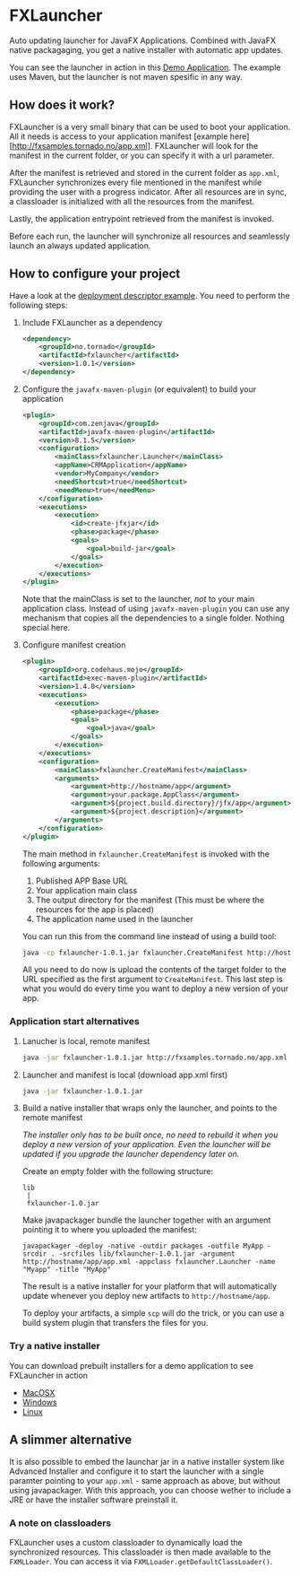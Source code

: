 # FXLauncher

Auto updating launcher for JavaFX Applications. Combined with JavaFX native packagaging, you get
a native installer with automatic app updates.

You can see the launcher in action in this [Demo Application](https://github.com/edvin/tornadofx-samples). The
example uses Maven, but the launcher is not maven spesific in any way.

## How does it work?

FXLauncher is a very small binary that can be used to boot your application. All it needs is access to your application 
manifest [example here][http://fxsamples.tornado.no/app.xml]. FXLauncher will look
for the manifest in the current folder, or you can specify it with a url parameter.
 
After the manifest is retrieved and stored in the current folder as `app.xml`, FXLauncher synchronizes every file
 mentioned in the manifest while providing the user with a progress indicator. After all resources are in sync,
 a classloader is initialized with all the resources from the manifest.
 
Lastly, the application entrypoint retrieved from the manifest is invoked.

Before each run, the launcher will synchronize all resources and seamlessly launch an always updated application.

## How to configure your project

Have a look at the [deployment descriptor example](https://github.com/edvin/tornadofx-samples/blob/master/pom.xml). You need
to perform the following steps:

1. Include FXLauncher as a dependency

	```xml
	<dependency>
		<groupId>no.tornado</groupId>
		<artifactId>fxlauncher</artifactId>
		<version>1.0.1</version>
	</dependency>
	```

2. Configure the `javafx-maven-plugin` (or equivalent) to build your application

	```xml
	<plugin>
		<groupId>com.zenjava</groupId>
		<artifactId>javafx-maven-plugin</artifactId>
		<version>8.1.5</version>
		<configuration>
			<mainClass>fxlauncher.Launcher</mainClass>
			<appName>CRMApplication</appName>
			<vendor>MyCompany</vendor>
			<needShortcut>true</needShortcut>
			<needMenu>true</needMenu>
		</configuration>
		<executions>
			<execution>
				<id>create-jfxjar</id>
				<phase>package</phase>
				<goals>
					<goal>build-jar</goal>
				</goals>
			</execution>
		</executions>
	</plugin>
	```
	
	Note that the mainClass is set to the launcher, _not_ to your main application class. Instead of using `javafx-maven-plugin` you can
	use any mechanism that copies all the dependencies to a single folder. Nothing special here.

3. Configure manifest creation

	```xml
	<plugin>
		<groupId>org.codehaus.mojo</groupId>
		<artifactId>exec-maven-plugin</artifactId>
		<version>1.4.0</version>
		<executions>
			<execution>
				<phase>package</phase>
				<goals>
					<goal>java</goal>
				</goals>
			</execution>
		</executions>
		<configuration>
			<mainClass>fxlauncher.CreateManifest</mainClass>
			<arguments>
				<argument>http://hostname/app</argument>
				<argument>your.package.AppClass</argument>
				<argument>${project.build.directory}/jfx/app</argument>
				<argument>${project.description}</argument>
			</arguments>
		</configuration>
	</plugin>
	```
	
	The main method in `fxlauncher.CreateManifest` is invoked with the following arguments:
	 1. Published APP Base URL
	 2. Your application main class
	 3. The output directory for the manifest (This must be where the resources for the app is placed)
	 4. The application name used in the launcher
	
	You can run this from the command line instead of using a build tool:
	 
	```bash
	java -cp fxlauncher-1.0.1.jar fxlauncher.CreateManifest http://hostname/app your.package.AppClass target/jfx/app MyApp
	```
	
	All you need to do now is upload the contents of the target folder to the URL specified as the first argument to `CreateManifest`. This last step
	is what you would do every time you want to deploy a new version of your app.

### Application start alternatives

1. Lanucher is local, remote manifest

	```bash
	java -jar fxlauncher-1.0.1.jar http://fxsamples.tornado.no/app.xml
	```

2. Launcher and manifest is local (download app.xml first)

	```bash
	java -jar fxlauncher-1.0.1.jar
	```

3. Build a native installer that wraps only the launcher, and points to the remote manifest

	_The installer only has to be built once, no need to rebuild it when you deploy a new version of your application. 
	 Even the launcher will be updated if you upgrade the launcher dependency later on._

	 Create an empty folder with the following structure:
	 
	```
	lib
	 |
	 fxlauncher-1.0.jar
	```

	Make javapackager bundle the launcher together with an argument pointing it to where you uploaded the manifest:
	
	```
	javapackager -deploy -native -outdir packages -outfile MyApp -srcdir . -srcfiles lib/fxlauncher-1.0.1.jar -argument http://hostname/app/app.xml -appclass fxlauncher.Launcher -name "Myapp" -title "MyApp"
	```

	The result is a native installer for your platform that will automatically update whenever you deploy new artifacts to `http://hostname/app`.
	
	To deploy your artifacts, a simple `scp` will do the trick, or you can use a build system plugin that transfers the files for you.
	
### Try a native installer
	
You can download prebuilt installers for a demo application to see FXLauncher in action

- [MacOSX](http://fxsamples.tornado.no/FXSamples-1.0.dmg)
- [Windows](http://fxsamples.tornado.no/FXSamples-1.0.exe)
- [Linux](http://fxsamples.tornado.no/fxsamples-1.0.deb)

## A slimmer alternative

It is also possible to embed the launchar jar in a native installer system like Advanced Installer
and configure it to start the launcher with a single paramter pointing to your `app.xml` - same approach as above, but without
 using javapackager. With this approach, you can choose wether to include a JRE or have the installer software preinstall it.

### A note on classloaders

FXLauncher uses a custom classloader to dynamically load the synchronized resources. This classloader is 
then made available to the `FXMLLoader`. You can access it via `FXMLLoader.getDefaultClassLoader()`.
